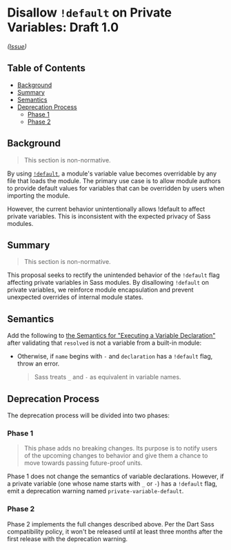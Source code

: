 # Disallow `!default` on Private Variables: Draft 1.0

*([Issue](https://github.com/sass/sass/issues/4034))*

## Table of Contents

* [Background](#background)
* [Summary](#summary)
* [Semantics](#semantics)
* [Deprecation Process](#deprecation-process)
  * [Phase 1](#phase-1)
  * [Phase 2](#phase-2)

## Background

> This section is non-normative.

By using [`!default`], a module's variable value becomes overridable by any file
that loads the module. The primary use case is to allow module authors to
provide default values for variables that can be overridden by users when
importing the module.

[`!default`]: ../accepted/module-system.md#configuring-libraries

However, the current behavior unintentionally allows !default to affect private
variables. This is inconsistent with the expected privacy of Sass modules.

## Summary

> This section is non-normative.

This proposal seeks to rectify the unintended behavior of the `!default` flag
affecting private variables in Sass modules. By disallowing `!default` on
private variables, we reinforce module encapsulation and prevent unexpected
overrides of internal module states.

## Semantics

Add the following to [the Semantics for "Executing a Variable Declaration"]
after validating that `resolved` is not a variable from a built-in module:

[the Semantics for "Executing a Variable Declaration"]: ../spec/variables.md#executing-a-variable-declaration

* Otherwise, if `name` begins with `-` and `declaration` has a
  `!default` flag, throw an error.

  > Sass treats `_` and `-` as equivalent in variable names.

## Deprecation Process

The deprecation process will be divided into two phases:

### Phase 1

> This phase adds no breaking changes. Its purpose is to notify users of the
> upcoming changes to behavior and give them a chance to move towards passing
> future-proof units.

Phase 1 does not change the semantics of variable declarations. However, if a
private variable (one whose name starts with `_` or `-`) has a `!default` flag,
emit a deprecation warning named `private-variable-default`.

### Phase 2

Phase 2 implements the full changes described above. Per the Dart Sass
compatibility policy, it won't be released until at least three months after the
first release with the deprecation warning.
